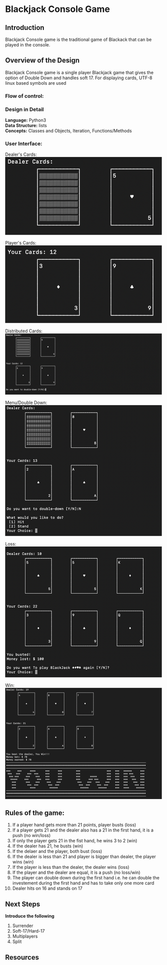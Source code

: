 # Blackjack Console Game
## Introduction 
Blackjack Console game is the traditional game of Blackack that can be played in the console.
## Overview of the Design
Blackjack Console game is a single player Blackjack game that gives the option of Double Down and handles soft 17. For displaying cards, UTF-8 linux based symbols are used
### Flow of control:

### Design in Detail

**Language:** Python3\
**Data Structure:** lists\
**Concepts:** Classes and Objects, Iteration, Functions/Methods

### User Interface:
Dealer's Cards:\
![](screenshot/dealers_cards.png)


Player's Cards:\
![](screenshot/players_cards.png)

Distributed Cards:\
![](screenshot/game_start.png)

Menu/Double Down:\
![](screenshot/Menu_double_down.png)

Loss:\
![](screenshot/busted.png)

Win:
![](screenshot/win.png)

## Rules of the game: 

1. If a player hand gets more than 21 points, player busts (loss)
2. If a player gets 21 and the dealer also has a 21 in the first hand, it is a push (no win/loss)
3. If only the player gets 21 in the fist hand, he wins 3 to 2 (win)
4. If the dealer has 21, he busts (win)
5. If the delaer and the player, both bust (loss)
6. If the dealer is less than 21 and player is bigger than dealer, the player wins (win)
7. If the player is less than the dealer, the dealer wins (loss)
8. If the player and the dealer are equal, it is a push (no loss/win)
9. The player can double down during the first hand i.e. he can double the investement during the first hand and has to take only one more card
10. Dealer hits on 16 and stands on 17

## Next Steps
**Introduce the following**
1. Surrender
2. Soft-17/Hard-17
3. Multiplayers 
4. Split


## Resources 
